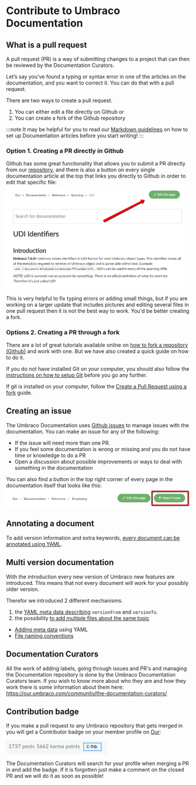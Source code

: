 # Contribute to Umbraco Documentation

## What is a pull request

A pull request (PR) is a way of submitting changes to a project that can then be reviewed by the Documentation Curators.

Let’s say you’ve found a typing or syntax error in one of the articles on the documentation, and you want to correct it. You can do that with a pull request.

There are two ways to create a pull request.

1. You can either edit a file directly on Github or
2. You can create a fork of the Github repository

:::note
It may be helpful for you to read our [Markdown guidelines](Markdown-Conventions) on how to set up Documentation articles before you start writing!
:::

### Option 1. Creating a PR directly in Github

Github has some great functionality that allows you to submit a PR directly from our [repository](https://github.com/umbraco/UmbracoDocs/), and there is also a button on every single documentation article at the top that links you directly to Github in order to edit that specific file:
![Our edit button](images/edit-this-page.png)

This is very helpful to fix typing errors or adding small things, but if you are working on a larger update that includes pictures and editing several files in one pull request then it is not the best way to work. You'd be better creating a fork.

### Options 2. Creating a PR through a fork

There are a lot of great tutorials available online on [how to fork a repository (Github)](https://help.github.com/articles/fork-a-repo/) and work with one. But we have also created a quick guide on how to do it.

If you do not have installed Git on your computer, you should also follow the [instructions on how to setup Git](https://help.github.com/articles/set-up-git/) before you go any further.

If git is installed on your computer, follow the [Create a Pull Request using a fork](Pull-Requests/pr-through-a-fork) guide.

## Creating an issue

The Umbraco Documentation uses [Github issues](https://github.com/umbraco/UmbracoDocs/issues) to manage issues with the documentation.
You can make an issue for any of the following:

- If the issue will need more than one PR.
- If you feel some documentation is wrong or missing and you do not have time or knowledge to do a PR
- Open a discussion about possible improvements or ways to deal with something in the documentation

You can also find a button in the top right corner of every page in the documentation itself that looks like this:
![Our issue button](images/report-issue.png)

## Annotating a document

To add version information and extra keywords, [every document can be annotated using YAML](adding-metadata.md).

## Multi version documentation

With the introduction every new version of Umbraco new features are introduced.  This means that not every document will work for your possibly older version.

Therefor we introduced 2 different mechanisms.

1. the [YAML meta data describing](adding-metadata.md) `versionFrom` and `versionTo`.
2. the possibility [to add multiple files about the same topic](file-naming-conventions.md)

- [Adding meta data](adding-metadata.md) using YAML
- [File naming conventions](file-naming-conventions.md)

## Documentation Curators

All the work of adding labels, going through issues and PR's and managing the Documentation repository is done by the Umbraco Documentation Curators team. If you wish to know more about who they are and how they work there is some information about them here: https://our.umbraco.com/community/the-documentation-curators/

## Contribution badge

If you make a pull request to any Umbraco repository that gets merged in you will get a Contributor badge on your member profile on [Our](https://our.umbraco.com):

![Contributor badge on our](images/c-trib-badge.png)

The Documentation Curators will search for your profile when merging a PR in and add the badge. 
If it is forgotten just make a comment on the closed PR and we will do it as soon as possible!
